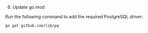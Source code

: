 6. Update go.mod

Run the following command to add the required PostgreSQL driver:

```bash
go get github.com/lib/pq
```
